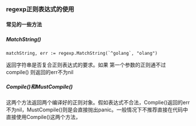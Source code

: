 ### regexp正则表达式的使用

#### 常见的一些方法

##### 

##### MatchString()

```golang
matchString, err := regexp.MatchString(`^golang`, "olang")
```

返回字符串是否复合正则表达式的要求。如果 第一个参数的正则通不过 compile()  则返回的err不为nil

##### Compile()和MustCompile()

这两个方法返回两个编译好的正则对象。假如表达式不合法，Complie()返回的err不为nil，MustCompile()则是会直接抛出panic。一般情况下不推荐直接在代码中直接使用Compile()这两个方法，


